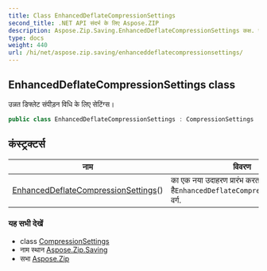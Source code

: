 ```yaml
---
title: Class EnhancedDeflateCompressionSettings
second_title: .NET API संदर्भ के लिए Aspose.ZIP
description: Aspose.Zip.Saving.EnhancedDeflateCompressionSettings कक्ष. उन्नत डफ्लेट संपड़न वध के लए सेटंग्स
type: docs
weight: 440
url: /hi/net/aspose.zip.saving/enhanceddeflatecompressionsettings/
---
```

## EnhancedDeflateCompressionSettings class

उन्नत डिफ्लेट संपीड़न विधि के लिए सेटिंग्स।

```csharp
public class EnhancedDeflateCompressionSettings : CompressionSettings
```

## कंस्ट्रक्टर्स

| नाम | विवरण |
| --- | --- |
| [EnhancedDeflateCompressionSettings](enhanceddeflatecompressionsettings/)() | का एक नया उदाहरण प्रारंभ करता है`EnhancedDeflateCompressionSettings` वर्ग. |

### यह सभी देखें

* class [CompressionSettings](../compressionsettings/)
* नाम स्थान [Aspose.Zip.Saving](../../aspose.zip.saving/)
* सभा [Aspose.Zip](../../)


